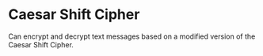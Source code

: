 # Caesar Shift Cipher
Can encrypt and decrypt text messages based on a modified version of the Caesar Shift Cipher.
